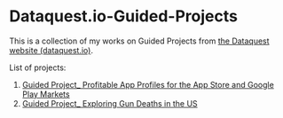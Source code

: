 # Dataquest.io-Guided-Projects

This is a collection of my works on Guided Projects from [the Dataquest website (dataquest.io)](dataquest.io).

List of projects:

1. [Guided Project\_ Profitable App Profiles for the App Store and Google Play Markets](https://github.com/ShuuheiAlb/Dataquest.io-Guided-Projects/tree/master/Guided%20Project_%20Profitable%20App%20Profiles%20for%20the%20App%20Store%20and%20Google%20Play%20Markets)
2. [Guided Project\_ Exploring Gun Deaths in the US](https://github.com/ShuuheiAlb/Dataquest.io-Guided-Projects/tree/master/Guided%20Project_%20Exploring%20Gun%20Deaths%20in%20the%20US)
